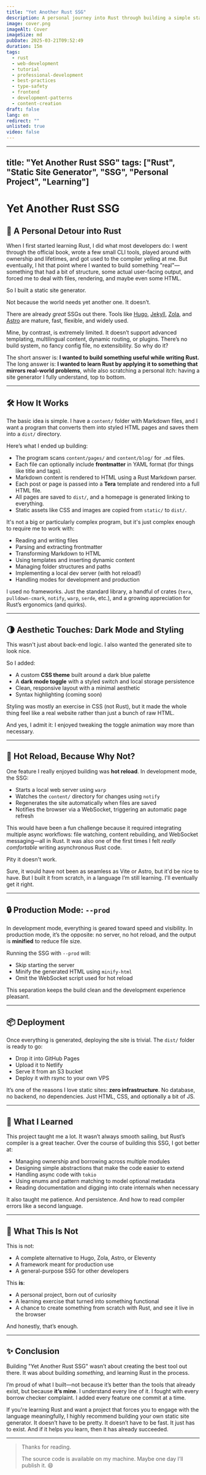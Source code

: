 ```yaml
---
title: "Yet Another Rust SSG"
description: A personal journey into Rust through building a simple static site generator. "Yet Another Rust SSG" is not a production-ready tool—it’s a learning project born from curiosity and the desire to build something real in Rust. In this article, I share how I created a basic static site generator from scratch, what I learned about Rust along the way, and why sometimes building your own primitive tools is more rewarding than using polished ones.
image: cover.png
imageAlt: Cover
imageSize: md
pubDate: 2025-03-21T09:52:49
duration: 15m
tags:
  - rust
  - web-development
  - tutorial
  - professional-development
  - best-practices
  - type-safety
  - frontend
  - development-patterns
  - content-creation
draft: false
lang: en
redirect: ""
unlisted: true
video: false
---
```


---
title: "Yet Another Rust SSG"
tags: ["Rust", "Static Site Generator", "SSG", "Personal Project", "Learning"]
---

# Yet Another Rust SSG

## 🚀 A Personal Detour into Rust

When I first started learning Rust, I did what most developers do: I went through the official book, wrote a few small CLI tools, played around with ownership and lifetimes, and got used to the compiler yelling at me. But eventually, I hit that point where I wanted to build something "real"—something that had a bit of structure, some actual user-facing output, and forced me to deal with files, rendering, and maybe even some HTML.

So I built a static site generator.

Not because the world needs yet another one. It doesn’t.

There are already *great* SSGs out there. Tools like [Hugo](https://gohugo.io), [Jekyll](https://jekyllrb.com), [Zola](https://www.getzola.org), and [Astro](https://astro.build) are mature, fast, flexible, and widely used.

Mine, by contrast, is extremely limited. It doesn’t support advanced templating, multilingual content, dynamic routing, or plugins. There’s no build system, no fancy config file, no extensibility. So why do it?

The short answer is: **I wanted to build something useful while writing Rust.**  
The long answer is: **I wanted to learn Rust by applying it to something that mirrors real-world problems**, while also scratching a personal itch: having a site generator I fully understand, top to bottom.

---

## 🛠️ How It Works

The basic idea is simple. I have a `content/` folder with Markdown files, and I want a program that converts them into styled HTML pages and saves them into a `dist/` directory.

Here’s what I ended up building:

- The program scans `content/pages/` and `content/blog/` for `.md` files.
- Each file can optionally include **frontmatter** in YAML format (for things like title and tags).
- Markdown content is rendered to HTML using a Rust Markdown parser.
- Each post or page is passed into a **Tera** template and rendered into a full HTML file.
- All pages are saved to `dist/`, and a homepage is generated linking to everything.
- Static assets like CSS and images are copied from `static/` to `dist/`.

It's not a big or particularly complex program, but it's just complex enough to require me to work with:

- Reading and writing files
- Parsing and extracting frontmatter
- Transforming Markdown to HTML
- Using templates and inserting dynamic content
- Managing folder structures and paths
- Implementing a local dev server (with hot reload!)
- Handling modes for development and production

I used no frameworks. Just the standard library, a handful of crates (`tera`, `pulldown-cmark`, `notify`, `warp`, `serde`, etc.), and a growing appreciation for Rust’s ergonomics (and quirks).

---

## 🌗 Aesthetic Touches: Dark Mode and Styling

This wasn't just about back-end logic. I also wanted the generated site to look nice.

So I added:

- A custom **CSS theme** built around a dark blue palette
- A **dark mode toggle** with a styled switch and local storage persistence
- Clean, responsive layout with a minimal aesthetic
- Syntax highlighting (coming soon)

Styling was mostly an exercise in CSS (not Rust), but it made the whole thing feel like a real website rather than just a bunch of raw HTML.

And yes, I admit it: I enjoyed tweaking the toggle animation way more than necessary.

---

## 🔄 Hot Reload, Because Why Not?

One feature I really enjoyed building was **hot reload**. In development mode, the SSG:

- Starts a local web server using `warp`
- Watches the `content/` directory for changes using `notify`
- Regenerates the site automatically when files are saved
- Notifies the browser via a WebSocket, triggering an automatic page refresh

This would have been a fun challenge because it required integrating multiple async workflows: file watching, content rebuilding, and WebSocket messaging—all in Rust. It was also one of the first times I felt *really comfortable* writing asynchronous Rust code.

Pity it doesn't work.

Sure, it would have not been as seamless as Vite or Astro, but it'd be nice to have. But I built it from scratch, in a language I’m still learning. I'll eventually get it right.

---

## 🔒 Production Mode: `--prod`

In development mode, everything is geared toward speed and visibility. In production mode, it’s the opposite: no server, no hot reload, and the output is **minified** to reduce file size.

Running the SSG with `--prod` will:

- Skip starting the server
- Minify the generated HTML using `minify-html`
- Omit the WebSocket script used for hot reload

This separation keeps the build clean and the development experience pleasant.

---

## 📦 Deployment

Once everything is generated, deploying the site is trivial. The `dist/` folder is ready to go:

- Drop it into GitHub Pages
- Upload it to Netlify
- Serve it from an S3 bucket
- Deploy it with rsync to your own VPS

It’s one of the reasons I love static sites: **zero infrastructure**. No database, no backend, no dependencies. Just HTML, CSS, and optionally a bit of JS.

---

## 🧠 What I Learned

This project taught me a lot. It wasn’t always smooth sailing, but Rust’s compiler is a great teacher. Over the course of building this SSG, I got better at:

- Managing ownership and borrowing across multiple modules
- Designing simple abstractions that make the code easier to extend
- Handling async code with `tokio`
- Using enums and pattern matching to model optional metadata
- Reading documentation and digging into crate internals when necessary

It also taught me patience. And persistence. And how to read compiler errors like a second language.

---

## 🎯 What This Is Not

This is not:

- A complete alternative to Hugo, Zola, Astro, or Eleventy
- A framework meant for production use
- A general-purpose SSG for other developers

This **is**:

- A personal project, born out of curiosity
- A learning exercise that turned into something functional
- A chance to create something from scratch with Rust, and see it live in the browser

And honestly, that’s enough.

---

## ✨ Conclusion

Building "Yet Another Rust SSG" wasn’t about creating the best tool out there. It was about building *something*, and learning Rust in the process.

I’m proud of what I built—not because it’s better than the tools that already exist, but because **it’s mine**. I understand every line of it. I fought with every borrow checker complaint. I added every feature one commit at a time.

If you're learning Rust and want a project that forces you to engage with the language meaningfully, I highly recommend building your own static site generator. It doesn’t have to be pretty. It doesn’t have to be fast. It just has to exist. And if it helps you learn, then it has already succeeded.

---

> Thanks for reading.  
>  
> The source code is available on my machine. Maybe one day I’ll publish it. 😄  
